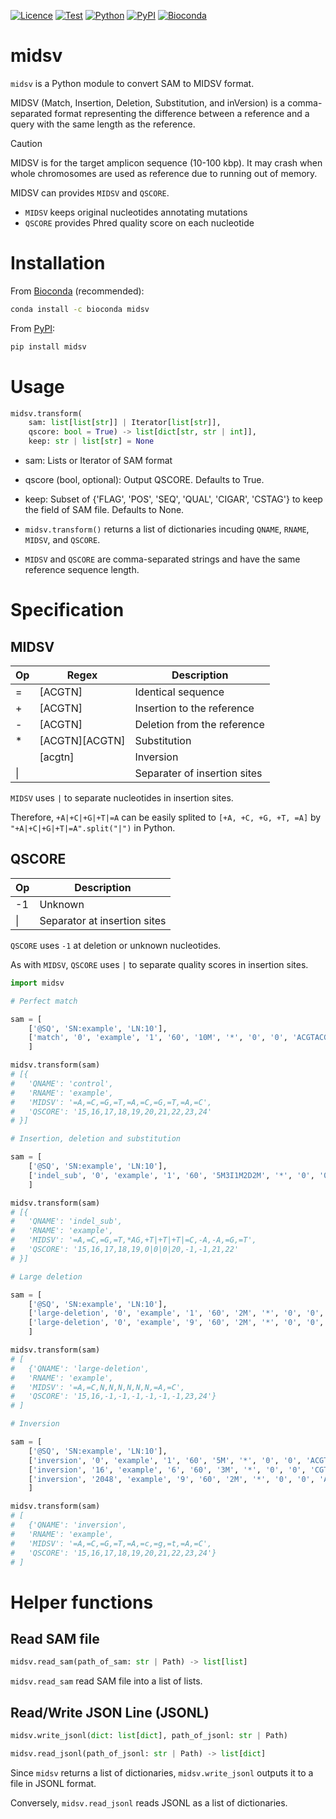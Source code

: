 [![Licence](https://img.shields.io/badge/License-MIT-9cf.svg?style=flat-square)](https://choosealicense.com/licenses/mit/)
[![Test](https://img.shields.io/github/actions/workflow/status/akikuno/midsv/ci.yml?branch=main&label=Test&color=brightgreen&style=flat-square)](https://github.com/akikuno/midsv/actions)
[![Python](https://img.shields.io/pypi/pyversions/midsv.svg?label=Python&color=blue&style=flat-square)](https://pypi.org/project/midsv/)
[![PyPI](https://img.shields.io/pypi/v/midsv.svg?label=PyPI&color=orange&style=flat-square)](https://pypi.org/project/midsv/)
[![Bioconda](https://img.shields.io/conda/v/bioconda/midsv?label=Bioconda&color=orange&style=flat-square)](https://anaconda.org/bioconda/midsv)


# midsv

`midsv` is a Python module to convert SAM to MIDSV format.

MIDSV (Match, Insertion, Deletion, Substitution, and inVersion) is a comma-separated format representing the difference between a reference and a query with the same length as the reference.

> [!CAUTION]
> MIDSV is for the target amplicon sequence (10-100 kbp). It may crash when whole chromosomes are used as reference due to running out of memory.

MIDSV can provides `MIDSV` and `QSCORE`.

- `MIDSV` keeps original nucleotides annotating mutations
- `QSCORE` provides Phred quality score on each nucleotide


# Installation

From [Bioconda](https://anaconda.org/bioconda/midsv) (recommended):

```bash
conda install -c bioconda midsv
```

From [PyPI](https://pypi.org/project/midsv/):

```bash
pip install midsv
```

# Usage

```python
midsv.transform(
    sam: list[list[str]] | Iterator[list[str]],
    qscore: bool = True) -> list[dict[str, str | int]],
    keep: str | list[str] = None
```

- sam: Lists or Iterator of SAM format
- qscore (bool, optional): Output QSCORE. Defaults to True.
- keep: Subset of {'FLAG', 'POS', 'SEQ', 'QUAL', 'CIGAR', 'CSTAG'} to keep the field of SAM file. Defaults to None.

- `midsv.transform()` returns a list of dictionaries incuding `QNAME`, `RNAME`, `MIDSV`, and `QSCORE`.
- `MIDSV` and `QSCORE` are comma-separated strings and have the same reference sequence length.

# Specification

## MIDSV

| Op  | Regex          | Description                  |
| --- | -------------- | ---------------------------- |
| =   | [ACGTN]        | Identical sequence           |
| +   | [ACGTN]        | Insertion to the reference   |
| -   | [ACGTN]        | Deletion from the reference  |
| *   | [ACGTN][ACGTN] | Substitution                 |
|     | [acgtn]        | Inversion                    |
| \|  |                | Separater of insertion sites |

`MIDSV` uses `|` to separate nucleotides in insertion sites.

Therefore, `+A|+C|+G|+T|=A` can be easily splited to `[+A, +C, +G, +T, =A]` by `"+A|+C|+G|+T|=A".split("|")` in Python.

## QSCORE


| Op  | Description                  |
| --- | ---------------------------- |
| -1  | Unknown                      |
| \|  | Separator at insertion sites |

`QSCORE` uses `-1` at deletion or unknown nucleotides.

As with `MIDSV`, `QSCORE` uses `|` to separate quality scores in insertion sites.


```python
import midsv

# Perfect match

sam = [
    ['@SQ', 'SN:example', 'LN:10'],
    ['match', '0', 'example', '1', '60', '10M', '*', '0', '0', 'ACGTACGTAC', '0123456789', 'cs:Z:=ACGTACGTAC']
    ]

midsv.transform(sam)
# [{
#   'QNAME': 'control',
#   'RNAME': 'example',
#   'MIDSV': '=A,=C,=G,=T,=A,=C,=G,=T,=A,=C',
#   'QSCORE': '15,16,17,18,19,20,21,22,23,24'
# }]

# Insertion, deletion and substitution

sam = [
    ['@SQ', 'SN:example', 'LN:10'],
    ['indel_sub', '0', 'example', '1', '60', '5M3I1M2D2M', '*', '0', '0', 'ACGTGTTTCGT', '01234!!!56789', 'cs:Z:=ACGT*ag+ttt=C-aa=GT']
    ]

midsv.transform(sam)
# [{
#   'QNAME': 'indel_sub',
#   'RNAME': 'example',
#   'MIDSV': '=A,=C,=G,=T,*AG,+T|+T|+T|=C,-A,-A,=G,=T',
#   'QSCORE': '15,16,17,18,19,0|0|0|20,-1,-1,21,22'
# }]

# Large deletion

sam = [
    ['@SQ', 'SN:example', 'LN:10'],
    ['large-deletion', '0', 'example', '1', '60', '2M', '*', '0', '0', 'AC', '01', 'cs:Z:=AC'],
    ['large-deletion', '0', 'example', '9', '60', '2M', '*', '0', '0', 'AC', '89', 'cs:Z:=AC']
    ]

midsv.transform(sam)
# [
#   {'QNAME': 'large-deletion',
#   'RNAME': 'example',
#   'MIDSV': '=A,=C,N,N,N,N,N,N,=A,=C',
#   'QSCORE': '15,16,-1,-1,-1,-1,-1,-1,23,24'}
# ]

# Inversion

sam = [
    ['@SQ', 'SN:example', 'LN:10'],
    ['inversion', '0', 'example', '1', '60', '5M', '*', '0', '0', 'ACGTA', '01234', 'cs:Z:=ACGTA'],
    ['inversion', '16', 'example', '6', '60', '3M', '*', '0', '0', 'CGT', '567', 'cs:Z:=CGT'],
    ['inversion', '2048', 'example', '9', '60', '2M', '*', '0', '0', 'AC', '89', 'cs:Z:=AC']
    ]

midsv.transform(sam)
# [
#   {'QNAME': 'inversion',
#   'RNAME': 'example',
#   'MIDSV': '=A,=C,=G,=T,=A,=c,=g,=t,=A,=C',
#   'QSCORE': '15,16,17,18,19,20,21,22,23,24'}
# ]

```

# Helper functions

## Read SAM file

```python
midsv.read_sam(path_of_sam: str | Path) -> list[list]
```

`midsv.read_sam` read SAM file into a list of lists.


## Read/Write JSON Line (JSONL)

```python
midsv.write_jsonl(dict: list[dict], path_of_jsonl: str | Path)
```

```python
midsv.read_jsonl(path_of_jsonl: str | Path) -> list[dict]
```

Since `midsv` returns a list of dictionaries, `midsv.write_jsonl` outputs it to a file in JSONL format.

Conversely, `midsv.read_jsonl` reads JSONL as a list of dictionaries.


